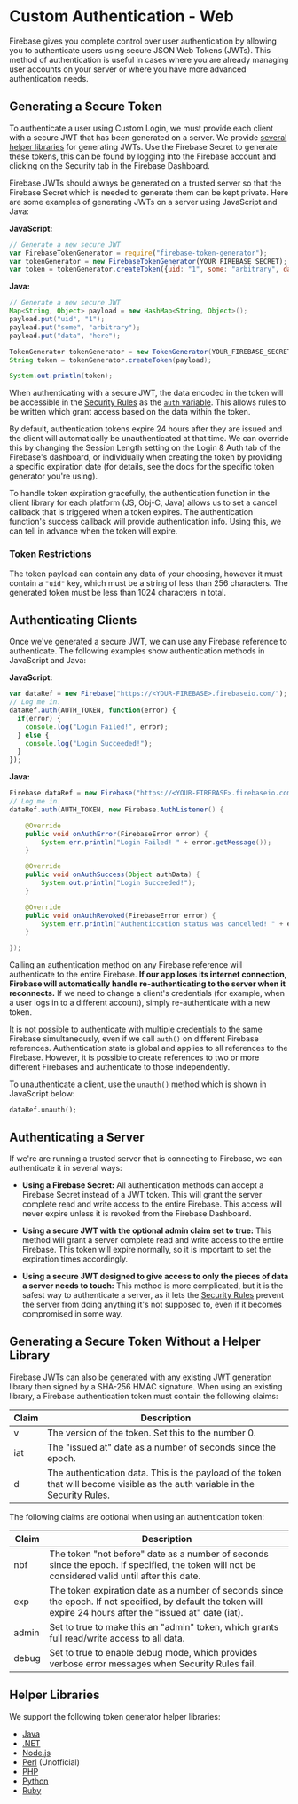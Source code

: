 # Custom Authentication - Web

Firebase gives you complete control over user authentication by allowing you to authenticate users using secure JSON Web Tokens (JWTs). This method of authentication is useful in cases where you are already managing user accounts on your server or where you have more advanced authentication needs.


## Generating a Secure Token

To authenticate a user using Custom Login, we must provide each client with a secure JWT that has been generated on a server. We provide [several helper libraries](#helper-libraries) for generating JWTs. Use the Firebase Secret to generate these tokens, this can be found by logging into the Firebase account and clicking on the Security tab in the Firebase Dashboard.

Firebase JWTs should always be generated on a trusted server so that the Firebase Secret which is needed to generate them can be kept private. Here are some examples of generating JWTs on a server using JavaScript and Java:

__JavaScript:__
```javascript
// Generate a new secure JWT
var FirebaseTokenGenerator = require("firebase-token-generator");
var tokenGenerator = new FirebaseTokenGenerator(YOUR_FIREBASE_SECRET);
var token = tokenGenerator.createToken({uid: "1", some: "arbitrary", data: "here"});
```

__Java:__
```java
// Generate a new secure JWT
Map<String, Object> payload = new HashMap<String, Object>();
payload.put("uid", "1");
payload.put("some", "arbitrary");
payload.put("data", "here");

TokenGenerator tokenGenerator = new TokenGenerator(YOUR_FIREBASE_SECRET);
String token = tokenGenerator.createToken(payload);

System.out.println(token);
```

When authenticating with a secure JWT, the data encoded in the token will be accessible in the [Security Rules](https://www.firebase.com/docs/web/guide/securing-data.html) as the [`auth` variable](TODO). This allows rules to be written which grant access based on the data within the token.

By default, authentication tokens expire 24 hours after they are issued and the client will automatically be unauthenticated at that time. We can override this by changing the Session Length setting on the Login & Auth tab of the Firebase's dashboard, or individually when creating the token by providing a specific expiration date (for details, see the docs for the specific token generator you're using).

To handle token expiration gracefully, the authentication function in the client library for each platform (JS, Obj-C, Java) allows us to set a cancel callback that is triggered when a token expires. The authentication function's success callback will provide authentication info. Using this, we can tell in advance when the token will expire.

### Token Restrictions

The token payload can contain any data of your choosing, however it must contain a `"uid"` key, which must be a string of less than 256 characters.  The generated token must be less than 1024 characters in total.


## Authenticating Clients

Once we've generated a secure JWT, we can use any Firebase reference to authenticate. The following examples show authentication methods in JavaScript and Java:

__JavaScript:__
```javascript
var dataRef = new Firebase("https://<YOUR-FIREBASE>.firebaseio.com/");
// Log me in.
dataRef.auth(AUTH_TOKEN, function(error) {
  if(error) {
    console.log("Login Failed!", error);
  } else {
    console.log("Login Succeeded!");
  }
});
```

__Java:__
```java
Firebase dataRef = new Firebase("https://<YOUR-FIREBASE>.firebaseio.com/");
// Log me in.
dataRef.auth(AUTH_TOKEN, new Firebase.AuthListener() {

    @Override
    public void onAuthError(FirebaseError error) {
        System.err.println("Login Failed! " + error.getMessage());
    }

    @Override
    public void onAuthSuccess(Object authData) {
        System.out.println("Login Succeeded!");
    }

    @Override
    public void onAuthRevoked(FirebaseError error) {
        System.err.println("Authenticcation status was cancelled! " + error.getMessage());
    }

});
```

Calling an authentication method on any Firebase reference will authenticate to the entire Firebase. __If our app loses its internet connection, Firebase will automatically handle re-authenticating to the server when it reconnects.__ If we need to change a client's credentials (for example, when a user logs in to a different account), simply re-authenticate with a new token.

It is not possible to authenticate with multiple credentials to the same Firebase simultaneously, even if we call `auth()` on different Firebase references. Authentication state is global and applies to all references to the Firebase. However, it is possible to create references to two or more different Firebases and authenticate to those independently.

To unauthenticate a client, use the `unauth()` method which is shown in JavaScript below:

```
dataRef.unauth();
```


## Authenticating a Server

If we're are running a trusted server that is connecting to Firebase, we can authenticate it in several ways:

* __Using a Firebase Secret:__ All authentication methods can accept a Firebase Secret instead of a JWT token. This will grant the server complete read and write access to the entire Firebase. This access will never expire unless it is revoked from the Firebase Dashboard.

* __Using a secure JWT with the optional admin claim set to true:__ This method will grant a server complete read and write access to the entire Firebase. This token will expire normally, so it is important to set the expiration times accordingly.

* __Using a secure JWT designed to give access to only the pieces of data a server needs to touch:__ This method is more complicated, but it is the safest way to authenticate a server, as it lets the [Security Rules](https://www.firebase.com/docs/web/guide/securing-data.html) prevent the server from doing anything it's not supposed to, even if it becomes compromised in some way.


## Generating a Secure Token Without a Helper Library

Firebase JWTs can also be generated with any existing JWT generation library then signed by a SHA-256 HMAC signature. When using an existing library, a Firebase authentication token must contain the following claims:

| Claim | Description |
| --- | --- |
| v | The version of the token. Set this to the number 0. |
| iat | The "issued at" date as a number of seconds since the epoch. |
| d | The authentication data. This is the payload of the token that will become visible as the auth variable in the Security Rules. |

The following claims are optional when using an authentication token:

| Claim | Description |
| --- | --- |
| nbf | The token "not before" date as a number of seconds since the epoch. If specified, the token will not be considered valid until after this date. |
| exp | The token expiration date as a number of seconds since the epoch. If not specified, by default the token will expire 24 hours after the "issued at" date (iat). |
| admin | Set to true to make this an "admin" token, which grants full read/write access to all data. |
| debug | Set to true to enable debug mode, which provides verbose error messages when Security Rules fail. |


## Helper Libraries

We support the following token generator helper libraries:
* [Java](https://github.com/firebase/firebase-token-generator-java)
* [.NET](https://github.com/firebase/firebase-token-generator-dotNet)
* [Node.js](https://github.com/firebase/firebase-token-generator-node)
* [Perl](https://metacpan.org/module/Firebase::Auth) (Unofficial)
* [PHP](https://github.com/firebase/firebase-token-generator-php)
* [Python](https://github.com/firebase/firebase-token-generator-python)
* [Ruby](https://github.com/firebase/firebase-token-generator-ruby)
